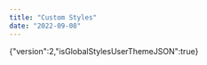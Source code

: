 ```yaml
---
title: "Custom Styles"
date: "2022-09-08"
---
```


{"version":2,"isGlobalStylesUserThemeJSON":true}
